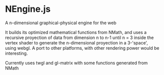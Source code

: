 # NEngine.js
A n-dimensional graphical-physical engine for the web

It builds its optimized mathematical functions from NMath, and uses a recursive proyection of data from dimension n to n-1 until n = 3 inside the vertex shader to generate the n-dimensional proyection in a 3-'space', using webgl. A port to other platforms, with other rendering power would be interesting.

Currently uses twgl and gl-matrix with some functions generated from NMath
